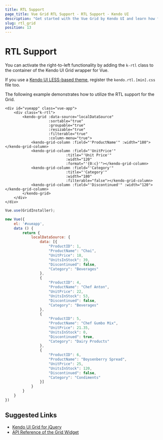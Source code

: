 ```yaml
---
title: RTL Support
page_title: Vue Grid RTL Support - RTL Support - Kendo UI
description: "Get started with the Vue Grid by Kendo UI and learn how force its RTL support."
slug: rtl_grid
position: 13
---
```


# RTL Support

You can activate the right-to-left functionality by adding the `k-rtl` class to the container of the Kendo UI Grid wrapper for Vue.

If you use a [Kendo UI LESS-based theme](https://docs.telerik.com/kendo-ui/styles-and-layout/appearance-styling), register the `kendo.rtl.[min].css` file too.

The following example demonstrates how to utilize the RTL support for the Grid.

```html-preview
<div id="vueapp" class="vue-app">
    <div class="k-rtl">
        <kendo-grid :data-source="localDataSource"
                    :sortable="true"
                    :groupable="true"
                    :resizable="true"
                    :filterable="true"
                    :column-menu="true">
            <kendo-grid-column :field="'ProductName'" :width="180"></kendo-grid-column>
            <kendo-grid-column :field="'UnitPrice'"
                            :title="'Unit Price'"
                            :width="120"
                            :format="'{0:c}'"></kendo-grid-column>
            <kendo-grid-column :field="'Category'"
                            :title="'Category'"
                            :width="180"
                            :filterable="false"></kendo-grid-column>
            <kendo-grid-column :field="'Discontinued'" :width="120"></kendo-grid-column>
        </kendo-grid>
    </div>
</div>
```
```js
Vue.use(GridInstaller);

new Vue({
    el: '#vueapp',
    data () {
        return {
            localDataSource: {
                data: [{
                    "ProductID": 1,
                    "ProductName": "Chai",
                    "UnitPrice": 18,
                    "UnitsInStock": 39,
                    "Discontinued": false,
                    "Category": "Beverages"
                },
                {
                    "ProductID": 4,
                    "ProductName": "Chef Anton",
                    "UnitPrice": 22,
                    "UnitsInStock": 53,
                    "Discontinued": false,
                    "Category": "Beverages"
                },
                {
                    "ProductID": 5,
                    "ProductName": "Chef Gumbo Mix",
                    "UnitPrice": 21.35,
                    "UnitsInStock": 0,
                    "Discontinued": true,
                    "Category": "Dairy Products"
                },
                {
                    "ProductID": 6,
                    "ProductName": "Boysenberry Spread",
                    "UnitPrice": 25,
                    "UnitsInStock": 120,
                    "Discontinued": false,
                    "Category": "Condiments"
                }]
            }
        }
    }
})
```

## Suggested Links

* [Kendo UI Grid for jQuery](https://docs.telerik.com/kendo-ui/controls/data-management/grid/overview)
* [API Reference of the Grid Widget](https://docs.telerik.com/kendo-ui/api/javascript/ui/grid)
